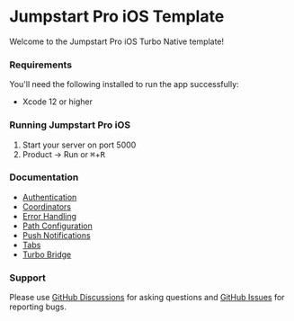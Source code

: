 # Jumpstart Pro iOS Template

Welcome to the Jumpstart Pro iOS Turbo Native template!

### Requirements

You'll need the following installed to run the app successfully:

* Xcode 12 or higher

### Running Jumpstart Pro iOS

1. Start your server on port 5000
1. Product → Run or <kbd>⌘</kbd>+<kbd>R</kbd>

### Documentation

* [Authentication](Docs/Authentication.md)
* [Coordinators](Docs/Coordinators.md)
* [Error Handling](Docs/ErrorHandling.md)
* [Path Configuration](Docs/PathConfiguration.md)
* [Push Notifications](Docs/PushNotifications.md)
* [Tabs](Docs/Tabs.md)
* [Turbo Bridge](Docs/TurboBridge.md)

### Support

Please use [GitHub Discussions](https://github.com/jumpstart-pro/jumpstart-pro-ios/discussions) for asking questions and [GitHub Issues](https://github.com/jumpstart-pro/jumpstart-pro-ios/issues) for reporting bugs.

